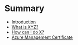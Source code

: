 # Summary

* [Introduction](README.md)
* [What is XYZ?](first-question.md)
* [How can I do X?](second-question.md)
* [Azure Management Certificate](azure-management-certificate.md)

